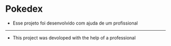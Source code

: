 # Pokedex
* Esse projeto foi desenvolvido com ajuda de um profissional
* * * 
* This project was devoloped with the help of a professional